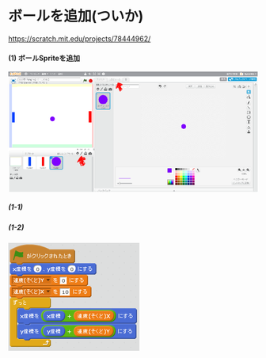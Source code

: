 # ボールを追加(ついか)

https://scratch.mit.edu/projects/78444962/

#### (1) ボールSpriteを追加
![](ball_001a.png)
##### (1-1)
##### (1-2)

![](ball_script_001a.png)